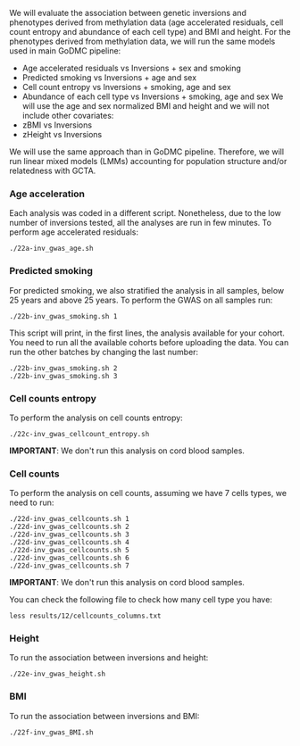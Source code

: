 We will evaluate the association between genetic inversions and phenotypes derived from methylation data (age accelerated residuals, cell count entropy and abundance of each cell type) and BMI and height. For the phenotypes derived from methylation data, we will run the same models used in main GoDMC pipeline:

- Age accelerated residuals vs Inversions + sex and smoking
- Predicted smoking vs Inversions + age and sex
- Cell count entropy vs Inversions + smoking, age and sex
- Abundance of each cell type vs Inversions + smoking, age and sex
We will use the age and sex normalized BMI and height and we will not include other covariates:
- zBMI vs Inversions
- zHeight vs Inversions

We will use the same approach than in GoDMC pipeline. Therefore, we will run linear mixed models (LMMs) accounting for population structure and/or relatedness with GCTA. 

### Age acceleration
Each analysis was coded in a different script. Nonetheless, due to the low number of inversions tested, all the analyses are run in few minutes. To perform age accelerated residuals:
    
    ./22a-inv_gwas_age.sh

### Predicted smoking
For predicted smoking, we also stratified the analysis in all samples, below 25 years and above 25 years. To perform the GWAS on all samples run:

    ./22b-inv_gwas_smoking.sh 1

This script will print, in the first lines, the analysis available for your cohort. You need to run all the available cohorts before uploading the data. You can run the other batches by changing the last number:

    ./22b-inv_gwas_smoking.sh 2
    ./22b-inv_gwas_smoking.sh 3

### Cell counts entropy
To perform the analysis on cell counts entropy:

    ./22c-inv_gwas_cellcount_entropy.sh

**IMPORTANT**: We don't run this analysis on cord blood samples.

### Cell counts 
To perform the analysis on cell counts, assuming we have 7 cells types, we need to run:

    ./22d-inv_gwas_cellcounts.sh 1
    ./22d-inv_gwas_cellcounts.sh 2
    ./22d-inv_gwas_cellcounts.sh 3
    ./22d-inv_gwas_cellcounts.sh 4
    ./22d-inv_gwas_cellcounts.sh 5
    ./22d-inv_gwas_cellcounts.sh 6
    ./22d-inv_gwas_cellcounts.sh 7

**IMPORTANT**: We don't run this analysis on cord blood samples.

You can check the following file to check how many cell type you have:

    less results/12/cellcounts_columns.txt

### Height
To run the association between inversions and height:

    ./22e-inv_gwas_height.sh

### BMI
To run the association between inversions and BMI:

    ./22f-inv_gwas_BMI.sh
